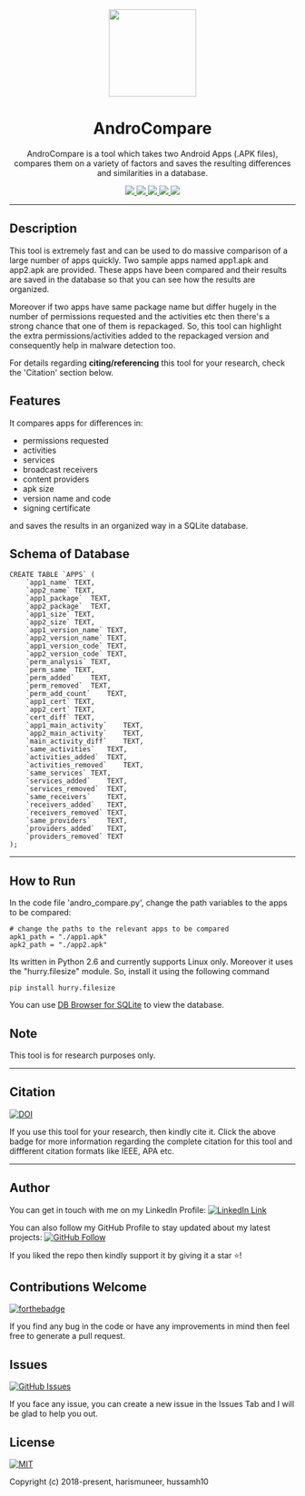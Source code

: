 <a href="#">
  <div align="center">
    <img src="images/title.png" width='154'/>
  </div>
</a>

<h1 align="center">AndroCompare</h1>

<p align="center">
  AndroCompare is a tool which takes two Android Apps (.APK files), compares them on a variety of factors and saves the resulting differences and similarities in a database.
</p>

<p align="center">
  <a href="https://doi.org/10.5281/zenodo.2537126">
    <img src="https://zenodo.org/badge/DOI/10.5281/zenodo.2537126.svg" />
  </a>
  <a href="#">
    <img src="https://img.shields.io/badge/Build-Passing-brightgreen.svg?style=flat-square&logo=appveyor" />
  </a>
  <a href="#">
    <img src="https://badges.frapsoft.com/os/v1/open-source.svg?v=103" />
  </a>
  <a href="https://www.github.com/harismuneer/AndroCompare/fork">
    <img src="https://img.shields.io/github/forks/harismuneer/AndroCompare.svg?style=social&label=Fork&maxAge=2592000" />
  </a>
  <a href="#">
    <img src="https://img.shields.io/badge/contributions-welcome-brightgreen.svg?style=flat&label=Contributions&colorA=red&colorB=black" />
  </a>
</p>

<hr>

## Description

This tool is extremely fast and can be used to do massive comparison of a large number of apps quickly. 
Two sample apps named app1.apk and app2.apk are provided. These apps have been compared and their results are saved in the database so that you can see how the results are organized.

Moreover if two apps have same package name but differ hugely in the number of permissions requested and the activities etc then there's a strong chance that one of them is repackaged. So, this tool can highlight the extra permissions/activities added to the repackaged version and consequently help in malware detection too.

For details regarding **citing/referencing** this tool for your research, check the 'Citation' section below.

## Features
It compares apps for differences in:
* permissions requested
* activities
* services
* broadcast receivers
* content providers
* apk size
* version name and code
* signing certificate

and saves the results in an organized way in a SQLite database. 


## Schema of Database
```
CREATE TABLE `APPS` (
	`app1_name`	TEXT,
	`app2_name`	TEXT,
	`app1_package`	TEXT,
	`app2_package`	TEXT,
	`app1_size`	TEXT,
	`app2_size`	TEXT,
	`app1_version_name`	TEXT,
	`app2_version_name`	TEXT,
	`app1_version_code`	TEXT,
	`app2_version_code`	TEXT,
	`perm_analysis`	TEXT,
	`perm_same`	TEXT,
	`perm_added`	TEXT,
	`perm_removed`	TEXT,
	`perm_add_count`	TEXT,
	`app1_cert`	TEXT,
	`app2_cert`	TEXT,
	`cert_diff`	TEXT,
	`app1_main_activity`	TEXT,
	`app2_main_activity`	TEXT,
	`main_activity_diff`	TEXT,
	`same_activities`	TEXT,
	`activities_added`	TEXT,
	`activities_removed`	TEXT,
	`same_services`	TEXT,
	`services_added`	TEXT,
	`services_removed`	TEXT,
	`same_receivers`	TEXT,
	`receivers_added`	TEXT,
	`receivers_removed`	TEXT,
	`same_providers`	TEXT,
	`providers_added`	TEXT,
	`providers_removed`	TEXT
);
```

----------------------------------------------------------------------------------------------------------------------------------------
## How to Run 
In the code file 'andro_compare.py', change the path variables to the apps to be compared: 
```
# change the paths to the relevant apps to be compared
apk1_path = "./app1.apk"
apk2_path = "./app2.apk"
```

Its written in Python 2.6 and currently supports Linux only. Moreover it uses the "hurry.filesize" module. So, install it using the following command

```pip install hurry.filesize```

You can use [DB Browser for SQLite](http://sqlitebrowser.org/) to view the database.


## Note
This tool is for research purposes only.

----------------------------------------------------------------------------------------------------------------------------------------

## Citation

[![DOI](https://zenodo.org/badge/DOI/10.5281/zenodo.2537126.svg)](https://doi.org/10.5281/zenodo.2537126)

If you use this tool for your research, then kindly cite it. Click the above badge for more information regarding the complete citation for this tool and diffferent citation formats like IEEE, APA etc.

----------------------------------------------------------------------------------------------------------------------------------------

## Author
You can get in touch with me on my LinkedIn Profile: [![LinkedIn Link](https://img.shields.io/badge/Connect-harismuneer-blue.svg?logo=linkedin&longCache=true&style=social&label=Connect
)](https://www.linkedin.com/in/harismuneer)

You can also follow my GitHub Profile to stay updated about my latest projects: [![GitHub Follow](https://img.shields.io/badge/Connect-harismuneer-blue.svg?logo=Github&longCache=true&style=social&label=Follow)](https://github.com/harismuneer)

If you liked the repo then kindly support it by giving it a star ⭐!

## Contributions Welcome
[![forthebadge](https://forthebadge.com/images/badges/built-with-love.svg)](#)

If you find any bug in the code or have any improvements in mind then feel free to generate a pull request.

## Issues
[![GitHub Issues](https://img.shields.io/github/issues/harismuneer/AndroCompare.svg?style=flat&label=Issues&maxAge=2592000)](https://www.github.com/harismuneer/AndroCompare/issues)

If you face any issue, you can create a new issue in the Issues Tab and I will be glad to help you out.

## License
[![MIT](https://img.shields.io/cocoapods/l/AFNetworking.svg?style=style&label=License&maxAge=2592000)](../master/LICENSE)

Copyright (c) 2018-present, harismuneer, hussamh10                                                        

